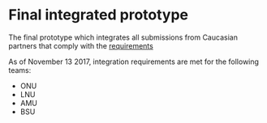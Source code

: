 # Final integrated prototype

The final prototype which integrates all submissions from Caucasian partners that comply with the [requirements](http://github.com/EMICVL/ProjectDocumentation/blob/master/Integration_requirements.md)

As of November 13 2017, integration requirements are met for the following teams:

* ONU
* LNU
* AMU
* BSU

